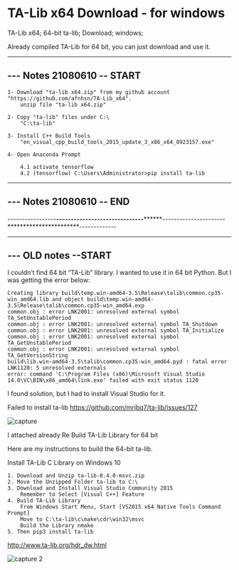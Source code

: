 # TA-Lib x64 Download - for windows
TA-Lib x64; 64-bit ta-lib; Download; windows;


Already compiled TA-Lib for 64 bit, you can just download and use it. 

-----------------------------------------
--- Notes 21080610 -- START
-----------------------------------------

	1- Download "ta-lib x64.zip" from my github account "https://github.com/afnhsn/TA-Lib_x64".
		unzip file "ta-lib x64.zip"

	2- Copy "ta-lib" files under C:\
		"C:\ta-lib"

	3- Install C++ Build Tools
		"en_visual_cpp_build_tools_2015_update_3_x86_x64_8923157.exe"

	4- Open Anaconda Prompt
		
		4.1 activate tensorflow
		4.2 (tensorflow) C:\Users\Administrator>pip install ta-lib
	

-----------------------------------------
--- Notes 21080610 -- END
-----------------------------------------



-----------------*******************------------------------------*************************----------------------***********************-------------

	

-----------------------------------------
---	OLD notes --START
-----------------------------------------
	
I couldn’t find 64 bit “TA-Lib” library. I wanted to use it in 64 bit Python.  But I was getting the error below:
 ```
Creating library build\temp.win-amd64-3.5\Release\talib\common.cp35-win_amd64.lib and object build\temp.win-amd64-3.5\Release\talib\common.cp35-win_amd64.exp
common.obj : error LNK2001: unresolved external symbol TA_SetUnstablePeriod
common.obj : error LNK2001: unresolved external symbol TA_Shutdown
common.obj : error LNK2001: unresolved external symbol TA_Initialize
common.obj : error LNK2001: unresolved external symbol TA_GetUnstablePeriod
common.obj : error LNK2001: unresolved external symbol TA_GetVersionString
build\lib.win-amd64-3.5\talib\common.cp35-win_amd64.pyd : fatal error LNK1120: 5 unresolved externals
error: command 'C:\Program Files (x86)\Microsoft Visual Studio 14.0\VC\BIN\x86_amd64\link.exe' failed with exit status 1120
 ```
 
 I found solution, but I had to install Visual Studio for it.
 
 Failed to install ta-lib
 https://github.com/mrjbq7/ta-lib/issues/127

![capture](https://user-images.githubusercontent.com/29254495/31372882-76034d84-ada0-11e7-96a4-ab3e49ca5cf5.PNG)
 
 I attached already Re Build TA-Lib Library for 64 bit
 
 Here are my instructions to build the 64-bit ta-lib.

Install TA-Lib C Library on Windows 10

    1. Download and Unzip ta-lib-0.4.0-msvc.zip
    2. Move the Unzipped Folder ta-lib to C:\
    3. Download and Install Visual Studio Community 2015
        Remember to Select [Visual C++] Feature
    4. Build TA-Lib Library
        From Windows Start Menu, Start [VS2015 x64 Native Tools Command Prompt]
        Move to C:\ta-lib\c\make\cdr\win32\msvc
        Build the Library nmake
    5. Then pip3 install ta-lib
    
 
 http://www.ta-lib.org/hdr_dw.html
 
  ![capture 2](https://user-images.githubusercontent.com/29254495/31372886-7a54336c-ada0-11e7-9c2b-16e04c0643f9.PNG)
 
 
